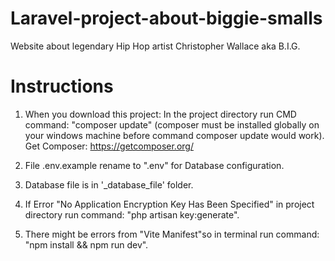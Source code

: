 # Laravel-project-about-biggie-smalls
Website about legendary Hip Hop artist Christopher Wallace aka  B.I.G.

# Instructions
1. When you download this project: In the project directory run CMD command: "composer update" (composer must be installed globally on your windows machine before command composer update would work).
Get Composer: https://getcomposer.org/

2. File .env.example rename to ".env" for Database configuration.

3. Database file is in '_database_file' folder.

4. If Error "No Application Encryption Key Has Been Specified" in project directory run command: "php artisan key:generate".

5. There might be errors from "Vite Manifest"so in terminal run command: "npm install && npm run dev".
